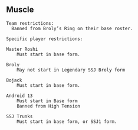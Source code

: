 ## Muscle
    Team restrictions:
      Banned from Broly’s Ring on their base roster.

    Specific player restrictions:

    Master Roshi
        Must start in base form. 

    Broly
        May not start in Legendary SSJ Broly form

    Bojack
        Must start in base form. 

    Android 13
        Must start in Base form
        Banned from High Tension

    SSJ Trunks
        Must start in base form, or SSJ1 form. 